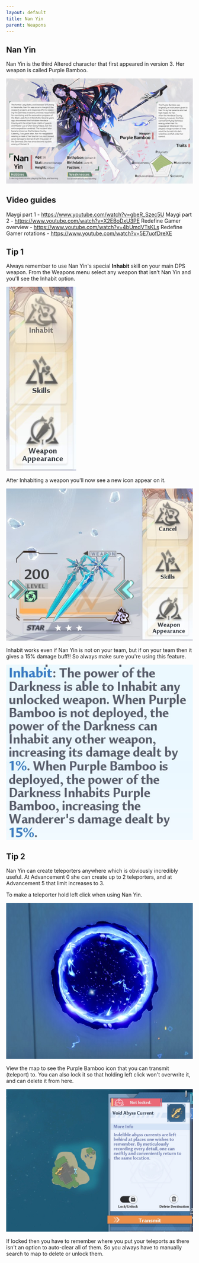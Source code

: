 ```yaml
---
layout: default
title: Nan Yin
parent: Weapons
---
```


## Nan Yin
Nan Yin is the third Altered character that first appeared in version 3. Her weapon is called Purple Bamboo.

![](images/nan_yin_profile.jpg)

## Video guides

Maygi part 1 - https://www.youtube.com/watch?v=gbeR_Szec5U
Maygi part 2 - https://www.youtube.com/watch?v=X2EBoDxU3PE
Redefine Gamer overview - https://www.youtube.com/watch?v=4bUmdVTsKLs
Redefine Gamer rotations - https://www.youtube.com/watch?v=5E7uofDreXE

## Tip 1
Always remember to use Nan Yin's special **Inhabit** skill on your main DPS weapon. From the Weapons menu select any weapon that isn't Nan Yin and you'll see the Inhabit option.

![](images/nan_inhabit.jpg)

After Inhabiting a weapon you'll now see a new icon appear on it.

![](images/nan_inhabit_applied.jpg)

Inhabit works even if Nan Yin is not on your team, but if on your team then it gives a 15% damage buff!! So always make sure you're using this feature.

![](images/nan_inhabit_description.jpg)


## Tip 2
Nan Yin can create teleporters anywhere which is obviously incredibly useful. At Advancement 0 she can create up to 2 teleporters, and at Advancement 5 that limit increases to 3.

To make a teleporter hold left click when using Nan Yin.

![](images/nan_portal.jpg)

View the map to see the Purple Bamboo icon that you can transmit (teleport) to. You can also lock it so that holding left click won't overwrite it, and can delete it from here.

![](images/nan_tp_map.jpg)

If locked then you have to remember where you put your teleports as there isn't an option to auto-clear all of them. So you always have to manually search to map to delete or unlock them.